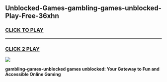 
## Unblocked-Games-gambling-games-unblocked-Play-Free-36xhn
<h3>
<a href="https://premium76.site?title=gambling-games-unblocked&ref=22A">CLICK TO PLAY</a></h3>
<hr>

<h3>
<a href="https://premium76.site?title=gambling-games-unblocked&ref=22A">CLICK 2 PLAY</a>
  
</h3>

<a href="https://premium76.site?title=gambling-games-unblocked&ref=22A"><img src="https://clearcache.store/games.png"></a>


**gambling-games-unblocked games unblocked: Your Gateway to Fun and Accessible Online Gaming**
